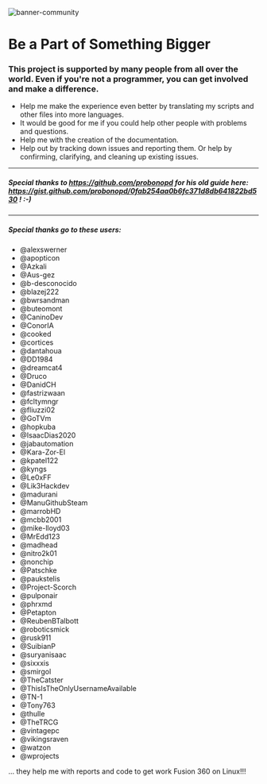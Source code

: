 ![banner-community](https://user-images.githubusercontent.com/79079633/129786544-ac0e9ea1-b6e5-4ff7-9c69-4671ae71ba6d.png)

# Be a Part of Something Bigger

### This project is supported by many people from all over the world. Even if you're not a programmer, you can get involved and make a difference.

- Help me make the experience even better by translating my scripts and other files into more languages.
- It would be good for me if you could help other people with problems and questions.
- Help me with the creation of the documentation.
- Help out by tracking down issues and reporting them. Or help by confirming, clarifying, and cleaning up existing issues.

---

##### Special thanks to https://github.com/probonopd for his old guide here: https://gist.github.com/probonopd/0fab254aa0b6fc371d8db641822bd530 ! :-)

---

##### Special thanks go to these users:

- @alexswerner
- @apopticon
- @Azkali
- @Aus-gez
- @b-desconocido
- @blazej222
- @bwrsandman
- @buteomont
- @CaninoDev
- @ConorIA
- @cooked
- @cortices
- @dantahoua
- @DD1984
- @dreamcat4
- @Druco
- @DanidCH
- @fastrizwaan
- @fcltymngr
- @fliuzzi02
- @GoTVm
- @hopkuba
- @IsaacDias2020
- @jabautomation
- @Kara-Zor-El
- @kpatel122
- @kyngs
- @Le0xFF
- @Lik3Hackdev
- @madurani
- @ManuGithubSteam
- @marrobHD
- @mcbb2001
- @mike-lloyd03
- @MrEdd123
- @madhead
- @nitro2k01
- @nonchip
- @Patschke
- @paukstelis
- @Project-Scorch
- @pulponair
- @phrxmd
- @Petapton
- @ReubenBTalbott
- @roboticsmick
- @rusk911
- @SuibianP
- @suryanisaac
- @sixxxis
- @smirgol
- @TheCatster
- @ThisIsTheOnlyUsernameAvailable
- @TN-1
- @Tony763
- @thulle
- @TheTRCG
- @vintagepc
- @vikingsraven
- @watzon
- @wprojects

... they help me with reports and code to get work Fusion 360 on Linux!!!
